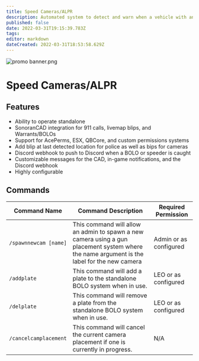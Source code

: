 ```yaml
---
title: Speed Cameras/ALPR
description: Automated system to detect and warn when a vehicle with an active BOLO or a speeding vehicle is spotted.
published: false
date: 2022-03-31T19:15:39.783Z
tags: 
editor: markdown
dateCreated: 2022-03-31T18:53:58.629Z
---
```


![promo banner.png](/speed-camera/promo-banner.png)
# Speed Cameras/ALPR

## Features
- Ability to operate standalone
- SonoranCAD integration for 911 calls, livemap blips, and Warrants/BOLOs
- Support for AcePerms, ESX, QBCore, and custom permissions systems
- Add blip at last detected location for police as well as bips for cameras
- Discord webhook to push to Discord when a BOLO or speeder is caught
- Customizable messages for the CAD, in-game notifications, and the Discord webhook
- Highly configurable

## Commands
| Command Name          | Command Description                                                                                                                         | Required Permission    |
|-----------------------|---------------------------------------------------------------------------------------------------------------------------------------------|------------------------|
| `/spawnnewcam [name]` | This command will allow an admin to spawn a new camera using a gun placement system where the name argument is the label for the new camera | Admin or as configured |
| `/addplate`           | This command will add a plate to the standalone BOLO system when in use.                                                                    | LEO or as configured   |
| `/delplate`           | This command will remove a plate from the standalone BOLO system when in use.                                                               | LEO or as configured   |
| `/cancelcamplacement` | This command will cancel the current camera placement if one is currently in progress.                                                      | N/A                    |